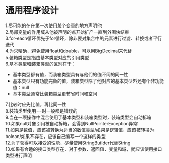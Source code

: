 # 通用程序设计
1.尽可能的在在第一次使用某个变量的地方声明他  
2.局部变量的作用域从他被声明的点开始扩产一直到外围块结束  
3.for-each循环优先于for循环，除非要对集合中的元素进行过滤、转换或者平行迭代  
4.为求精确，避免使用float和double，可以用BigDecimal来代替  
5.装箱类型是指由基本类型对应的引用类型  
6.基本类型和装箱类型的区别在于：  
 - 基本类型都有值，而装箱类型具有与他们的值不同的同一性  
 - 基本类型只有功能完备的值，装箱类型除了他对应的基本类型外还有个非功能值：null  
 - 基本类型通常比装箱类型更节省时间和空间  

7.比较时应先比值，再比同一性  
8.装箱类型使用==时一般都是错误的  
9.当在一项操作中混合使用了基本类型和装箱类型时，装箱类型会自动拆箱  
10.如果null对象引用被自动拆箱，会得到NullPointerException异常  
11.如果是数值，应该被转换为适当的数值类型/如果是逻辑值，应该被转换为bolean/如果不存在，应该自己编写一个这样的类型  
12.为了获得可以接受的性能，尽量使用StringBuilder代替String  
13.如果有合适的接口类型存在，对于参数、返回值、变量和域，就应该使用接口类型进行声明  

